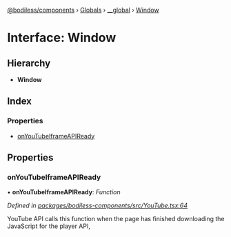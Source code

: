 [@bodiless/components](../README.md) › [Globals](../globals.md) › [__global](../modules/__global.md) › [Window](__global.window.md)

# Interface: Window

## Hierarchy

* **Window**

## Index

### Properties

* [onYouTubeIframeAPIReady](__global.window.md#onyoutubeiframeapiready)

## Properties

###  onYouTubeIframeAPIReady

• **onYouTubeIframeAPIReady**: *Function*

*Defined in [packages/bodiless-components/src/YouTube.tsx:64](https://github.com/johnsonandjohnson/Bodiless-JS/blob/f6aca9b/packages/bodiless-components/src/YouTube.tsx#L64)*

YouTube API calls this function
when the page has finished downloading the JavaScript for the player API,
